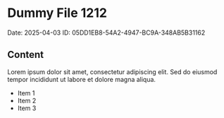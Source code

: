 # Dummy File 1212

Date: 2025-04-03
ID: 05DD1EB8-54A2-4947-BC9A-348AB5B31162

## Content

Lorem ipsum dolor sit amet, consectetur adipiscing elit.
Sed do eiusmod tempor incididunt ut labore et dolore magna aliqua.

* Item 1
* Item 2
* Item 3

